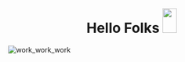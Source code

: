 

<h1 align="center">Hello Folks <img src="https://github.com/TheDudeThatCode/TheDudeThatCode/raw/master/Assets/Hi.gif" width="29px" height="50px" style="max-width: 100%;"></h1>





![work_work_work](https://user-images.githubusercontent.com/77974484/184479325-53ef6228-88b2-4969-aa42-c0d4926f9db2.gif)
